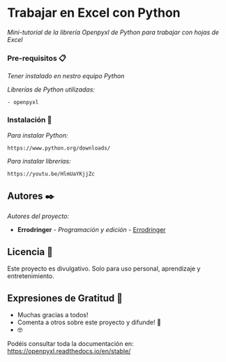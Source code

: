 # Trabajar en Excel con Python

_Mini-tutorial de la librería Openpyxl de Python para trabajar con hojas de Excel_


### Pre-requisitos 📋

_Tener instalado en nestro equipo Python_

_Librerías de Python utilizadas:_

```
- openpyxl
```

### Instalación 🔧

_Para instalar Python:_


```
https://www.python.org/downloads/
```

_Para instalar librerías:_

```
https://youtu.be/HlmUaYKjjZc
```

## Autores ✒️

_Autores del proyecto:_

* **Errodringer** - *Programación y edición* - [Errodringer](https://www.youtube.com/c/Errodringer?sub_confirmation=1)

## Licencia 📄

Este proyecto es divulgativo. Solo para uso personal, aprendizaje y entretenimiento.

## Expresiones de Gratitud 🎁

* Muchas gracias a todos!
* Comenta a otros sobre este proyecto y difunde! 📢
*  🤓

Podéis consultar toda la documentación en:
https://openpyxl.readthedocs.io/en/stable/
